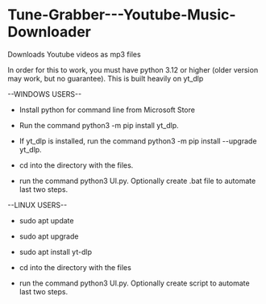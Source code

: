 # Tune-Grabber---Youtube-Music-Downloader
Downloads Youtube videos as mp3 files

In order for this to work, you must have python 3.12 or higher (older version may work, but no guarantee).
This is built heavily on yt_dlp

--WINDOWS USERS--

 - Install python for command line from Microsoft Store
   
- Run the command python3 -m pip install yt_dlp.

- If yt_dlp is installed, run the command python3 -m pip install --upgrade yt_dlp.

- cd into the directory with the files.

- run the command python3 UI.py.
Optionally create .bat file to automate last two steps.

--LINUX USERS--

- sudo apt update

- sudo apt upgrade

- sudo apt install yt-dlp

- cd into the directory with the files
  
- run the command python3 UI.py.
Optionally create script to automate last two steps.


